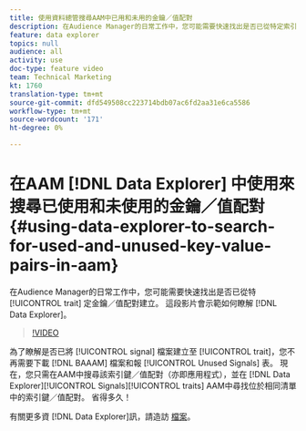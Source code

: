 ```yaml
---
title: 使用資料總管搜尋AAM中已用和未用的金鑰／值配對
description: 在Audience Manager的日常工作中，您可能需要快速找出是否已從特定索引鍵／值配對建立特徵。 此影片會示範如何使用資料總管來瞭解。
feature: data explorer
topics: null
audience: all
activity: use
doc-type: feature video
team: Technical Marketing
kt: 1760
translation-type: tm+mt
source-git-commit: dfd549508cc223714bdb07ac6fd2aa31e6ca5586
workflow-type: tm+mt
source-wordcount: '171'
ht-degree: 0%

---
```



# 在AAM [!DNL Data Explorer] 中使用來搜尋已使用和未使用的金鑰／值配對 {#using-data-explorer-to-search-for-used-and-unused-key-value-pairs-in-aam}

在Audience Manager的日常工作中，您可能需要快速找出是否已從特 [!UICONTROL trait] 定金鑰／值配對建立。 這段影片會示範如何瞭解 [!DNL Data Explorer]。

>[!VIDEO](https://video.tv.adobe.com/v/25148/?quality=12)

為了瞭解是否已將 [!UICONTROL signal] 檔案建立至 [!UICONTROL trait]，您不再需要下載 [!DNL BAAAM] 檔案和報 [!UICONTROL Unused Signals] 表。 現在，您只需在AAM中搜尋該索引鍵／值配對（亦即應用程式），並在 [!DNL Data Explorer][!UICONTROL Signals][!UICONTROL traits] AAM中尋找位於相同清單中的索引鍵／值配對。 省得多久！

有關更多資 [!DNL Data Explorer]訊，請造訪 [檔案](https://experiencecloud.adobe.com/resources/help/en_US/aam/data-explorer.html)。